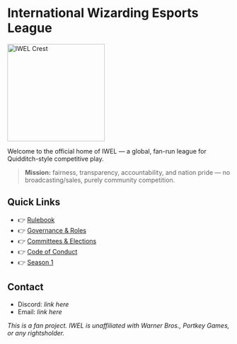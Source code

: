 # International Wizarding Esports League

<img src="/iwel-official/assets/logo/iwel-crest.png" alt="IWEL Crest" width="220"/>

Welcome to the official home of IWEL — a global, fan-run league for Quidditch-style competitive play.

> **Mission:** fairness, transparency, accountability, and nation pride — no broadcasting/sales, purely community competition.

## Quick Links
- 👉 [Rulebook](/iwel-official/rulebook)
- 👉 [Governance & Roles](/iwel-official/governance)
- 👉 [Committees & Elections](/iwel-official/committees)
- 👉 [Code of Conduct](/iwel-official/code-of-conduct)
- 👉 [Season 1](/iwel-official/seasons/season-01)

## Contact
- Discord: _link here_
- Email: _link here_

_This is a fan project. IWEL is unaffiliated with Warner Bros., Portkey Games, or any rightsholder._
